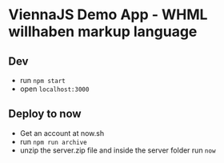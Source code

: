 # ViennaJS Demo App - WHML willhaben markup language

## Dev

- run `npm start`
- open `localhost:3000`

## Deploy to now

- Get an account at now.sh
- run `npm run archive`
- unzip the server.zip file and inside the server folder run `now`